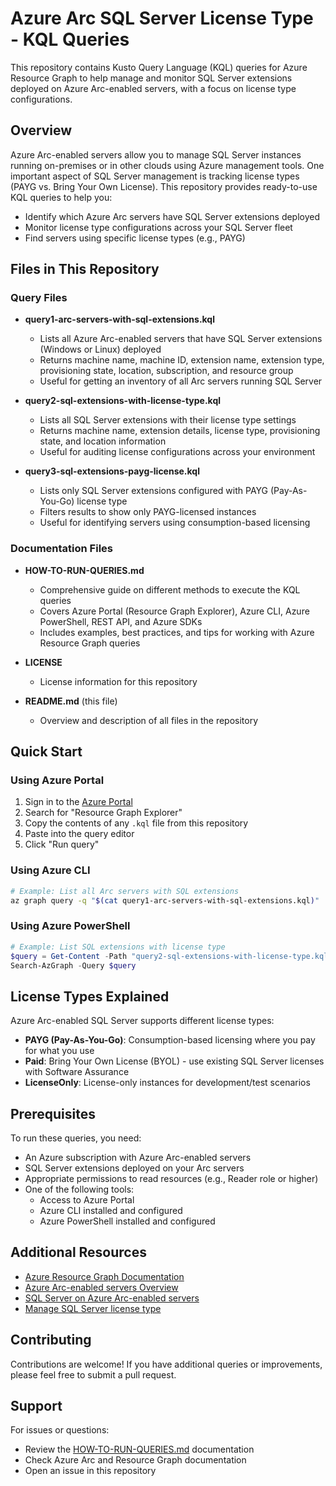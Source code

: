 # Azure Arc SQL Server License Type - KQL Queries

This repository contains Kusto Query Language (KQL) queries for Azure Resource Graph to help manage and monitor SQL Server extensions deployed on Azure Arc-enabled servers, with a focus on license type configurations.

## Overview

Azure Arc-enabled servers allow you to manage SQL Server instances running on-premises or in other clouds using Azure management tools. One important aspect of SQL Server management is tracking license types (PAYG vs. Bring Your Own License). This repository provides ready-to-use KQL queries to help you:

- Identify which Azure Arc servers have SQL Server extensions deployed
- Monitor license type configurations across your SQL Server fleet
- Find servers using specific license types (e.g., PAYG)

## Files in This Repository

### Query Files

- **query1-arc-servers-with-sql-extensions.kql**
  - Lists all Azure Arc-enabled servers that have SQL Server extensions (Windows or Linux) deployed
  - Returns machine name, machine ID, extension name, extension type, provisioning state, location, subscription, and resource group
  - Useful for getting an inventory of all Arc servers running SQL Server

- **query2-sql-extensions-with-license-type.kql**
  - Lists all SQL Server extensions with their license type settings
  - Returns machine name, extension details, license type, provisioning state, and location information
  - Useful for auditing license configurations across your environment

- **query3-sql-extensions-payg-license.kql**
  - Lists only SQL Server extensions configured with PAYG (Pay-As-You-Go) license type
  - Filters results to show only PAYG-licensed instances
  - Useful for identifying servers using consumption-based licensing

### Documentation Files

- **HOW-TO-RUN-QUERIES.md**
  - Comprehensive guide on different methods to execute the KQL queries
  - Covers Azure Portal (Resource Graph Explorer), Azure CLI, Azure PowerShell, REST API, and Azure SDKs
  - Includes examples, best practices, and tips for working with Azure Resource Graph queries

- **LICENSE**
  - License information for this repository

- **README.md** (this file)
  - Overview and description of all files in the repository

## Quick Start

### Using Azure Portal

1. Sign in to the [Azure Portal](https://portal.azure.com)
2. Search for "Resource Graph Explorer"
3. Copy the contents of any `.kql` file from this repository
4. Paste into the query editor
5. Click "Run query"

### Using Azure CLI

```bash
# Example: List all Arc servers with SQL extensions
az graph query -q "$(cat query1-arc-servers-with-sql-extensions.kql)"
```

### Using Azure PowerShell

```powershell
# Example: List SQL extensions with license type
$query = Get-Content -Path "query2-sql-extensions-with-license-type.kql" -Raw
Search-AzGraph -Query $query
```

## License Types Explained

Azure Arc-enabled SQL Server supports different license types:

- **PAYG (Pay-As-You-Go)**: Consumption-based licensing where you pay for what you use
- **Paid**: Bring Your Own License (BYOL) - use existing SQL Server licenses with Software Assurance
- **LicenseOnly**: License-only instances for development/test scenarios

## Prerequisites

To run these queries, you need:

- An Azure subscription with Azure Arc-enabled servers
- SQL Server extensions deployed on your Arc servers
- Appropriate permissions to read resources (e.g., Reader role or higher)
- One of the following tools:
  - Access to Azure Portal
  - Azure CLI installed and configured
  - Azure PowerShell installed and configured

## Additional Resources

- [Azure Resource Graph Documentation](https://docs.microsoft.com/azure/governance/resource-graph/)
- [Azure Arc-enabled servers Overview](https://docs.microsoft.com/azure/azure-arc/servers/overview)
- [SQL Server on Azure Arc-enabled servers](https://docs.microsoft.com/sql/sql-server/azure-arc/overview)
- [Manage SQL Server license type](https://docs.microsoft.com/sql/sql-server/azure-arc/manage-license-type)

## Contributing

Contributions are welcome! If you have additional queries or improvements, please feel free to submit a pull request.

## Support

For issues or questions:
- Review the [HOW-TO-RUN-QUERIES.md](HOW-TO-RUN-QUERIES.md) documentation
- Check Azure Arc and Resource Graph documentation
- Open an issue in this repository